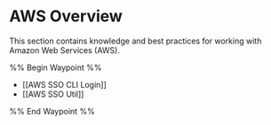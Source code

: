 # AWS Overview

This section contains knowledge and best practices for working with Amazon Web Services (AWS).

%% Begin Waypoint %%

- [[AWS SSO CLI Login]]
- [[AWS SSO Util]]

%% End Waypoint %%

